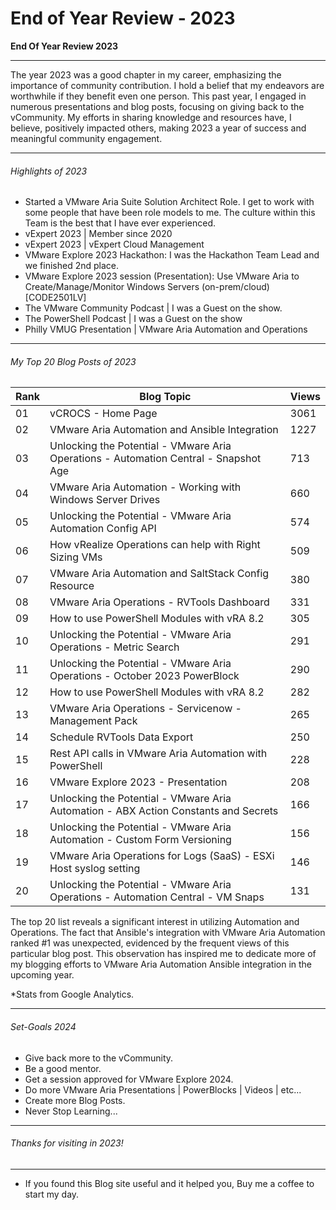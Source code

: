 # End of Year Review - 2023


**End Of Year Review 2023**

<!--more-->

---

The year 2023 was a good chapter in my career, emphasizing the importance of community contribution. I hold a belief that my endeavors are worthwhile if they benefit even one person. This past year, I engaged in numerous presentations and blog posts, focusing on giving back to the vCommunity. My efforts in sharing knowledge and resources have, I believe, positively impacted others, making 2023 a year of success and meaningful community engagement.

---

###### Highlights of 2023

* Started a VMware Aria Suite Solution Architect Role. I get to work with some people that have been role models to me. The culture within this Team is the best that I have ever experienced.
* vExpert 2023 | Member since 2020
* vExpert 2023 | vExpert Cloud Management
* VMware Explore 2023 Hackathon: I was the Hackathon Team Lead and we finished 2nd place.
* VMware Explore 2023 session (Presentation): Use VMware Aria to Create/Manage/Monitor Windows Servers (on-prem/cloud) [CODE2501LV]
* The VMware Community Podcast | I was a Guest on the show.
* The PowerShell Podcast | I was a Guest on the show
* Philly VMUG Presentation | VMware Aria Automation and Operations

---

###### My Top 20 Blog Posts of 2023

| Rank | Blog Topic                                                                           | Views |
|------|--------------------------------------------------------------------------------------|-------|
| 01   | vCROCS - Home Page	                                                                  |	3061  |
| 02   | VMware Aria Automation and Ansible Integration                                       | 1227  | 
| 03   | Unlocking the Potential - VMware Aria Operations - Automation Central - Snapshot Age | 713   | 
| 04   | VMware Aria Automation - Working with Windows Server Drives                          | 660   |
| 05   | Unlocking the Potential - VMware Aria Automation Config API                          | 574   |
| 06   | How vRealize Operations can help with Right Sizing VMs                               | 509   |
| 07   | VMware Aria Automation and SaltStack Config Resource                                 | 380   |
| 08   | VMware Aria Operations - RVTools Dashboard                                           |	331   |
| 09   |  How to use PowerShell Modules with vRA 8.2                                          |	305   |
| 10   | Unlocking the Potential - VMware Aria Operations - Metric Search                     | 291   |
| 11   | Unlocking the Potential - VMware Aria Operations - October 2023 PowerBlock           | 290   |
| 12   | How to use PowerShell Modules with vRA 8.2                                           | 282   |
| 13   | VMware Aria Operations - Servicenow - Management Pack                                | 265   |
| 14   | Schedule RVTools Data Export                                                         | 250   |
| 15   | Rest API calls in VMware Aria Automation with PowerShell                             | 228   |
| 16   | VMware Explore 2023 - Presentation                                                   | 208   |
| 17   | Unlocking the Potential - VMware Aria Automation - ABX Action Constants and Secrets  | 166   |
| 18   | Unlocking the Potential - VMware Aria Automation - Custom Form Versioning            | 156   |
| 19   | VMware Aria Operations for Logs (SaaS) - ESXi Host syslog setting                    | 146   |
| 20   | Unlocking the Potential - VMware Aria Operations - Automation Central - VM Snaps     | 131   |

The top 20 list reveals a significant interest in utilizing Automation and Operations. The fact that Ansible's integration with VMware Aria Automation ranked #1 was unexpected, evidenced by the frequent views of this particular blog post. This observation has inspired me to dedicate more of my blogging efforts to VMware Aria Automation Ansible integration in the upcoming year.  

*Stats from Google Analytics.

---

###### Set-Goals 2024

* Give back more to the vCommunity.  
* Be a good mentor.  
* Get a session approved for VMware Explore 2024.  
* Do more VMware Aria Presentations | PowerBlocks | Videos | etc...  
* Create more Blog Posts.  
* Never Stop Learning...  

---

###### Thanks for visiting in 2023!

---

* If you found this Blog site useful and it helped you, Buy me a coffee to start my day.  

<center>
<script type="text/javascript" src="https://cdnjs.buymeacoffee.com/1.0.0/button.prod.min.js" data-name="bmc-button" data-slug="dalehassinger" data-color="#FFDD00" data-emoji=""  data-font="Cookie" data-text="Buy me a coffee" data-outline-color="#000000" data-font-color="#000000" data-coffee-color="#ffffff" ></script>
</center>


